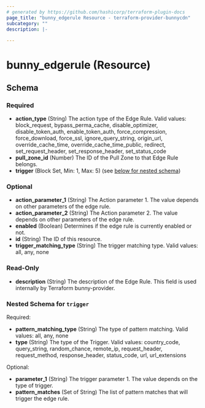 ```yaml
---
# generated by https://github.com/hashicorp/terraform-plugin-docs
page_title: "bunny_edgerule Resource - terraform-provider-bunnycdn"
subcategory: ""
description: |-
  
---
```


# bunny_edgerule (Resource)





<!-- schema generated by tfplugindocs -->
## Schema

### Required

- **action_type** (String) The action type of the Edge Rule.
Valid values: block_request, bypass_perma_cache, disable_optimizer, disable_token_auth, enable_token_auth, force_compression, force_download, force_ssl, ignore_query_string, origin_url, override_cache_time, override_cache_time_public, redirect, set_request_header, set_response_header, set_status_code
- **pull_zone_id** (Number) The ID of the Pull Zone to that Edge Rule belongs.
- **trigger** (Block Set, Min: 1, Max: 5) (see [below for nested schema](#nestedblock--trigger))

### Optional

- **action_parameter_1** (String) The Action parameter 1. The value depends on other parameters of the edge rule.
- **action_parameter_2** (String) The Action parameter 2. The value depends on other parameters of the edge rule.
- **enabled** (Boolean) Determines if the edge rule is currently enabled or not.
- **id** (String) The ID of this resource.
- **trigger_matching_type** (String) The trigger matching type.
Valid values: all, any, none

### Read-Only

- **description** (String) The description of the Edge Rule. This field is used internally by Terraform bunny-provider.

<a id="nestedblock--trigger"></a>
### Nested Schema for `trigger`

Required:

- **pattern_matching_type** (String) The type of pattern matching.
Valid values: all, any, none
- **type** (String) The type of the Trigger.
Valid values: country_code, query_string, random_chance, remote_ip, request_header, request_method, response_header, status_code, url, url_extensions

Optional:

- **parameter_1** (String) The trigger parameter 1. The value depends on the type of trigger.
- **pattern_matches** (Set of String) The list of pattern matches that will trigger the edge rule.


